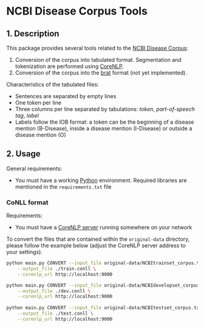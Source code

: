 # NCBI Disease Corpus Tools

## 1. Description

This package provides several tools related to the [NCBI Disease Corpus](https://www.ncbi.nlm.nih.gov/CBBresearch/Dogan/DISEASE/):
1. Conversion of the corpus into tabulated format. Segmentation and tokenization are performed using [CoreNLP](https://stanfordnlp.github.io/CoreNLP/).
2. Conversion of the corpus into the [brat](http://brat.nlplab.org/) format (not yet implemented).

Characteristics of the tabulated files:
* Sentences are separated by empty lines
* One token per line
* Three columns per line separated by tabulations: *token*, *part-of-speech tag*, *label*
* Labels follow the IOB format: a token can be the beginning of a disease mention (B-Disease), inside a disease mention (I-Disease) or outside a disease mention (O)

## 2. Usage

General requirements:
* You must have a working [Python](https://www.python.org/) environment. Required libraries are mentioned in the `requirements.txt` file

### CoNLL format

Requirements:
* You must have a [CoreNLP server](https://stanfordnlp.github.io/CoreNLP/corenlp-server.html) running somewhere on your network

To convert the files that are contained within the `original-data` directory, please follow the example below (adjust the CoreNLP server address to your settings).
```bash
python main.py CONVERT --input_file original-data/NCBItrainset_corpus.txt \
    --output_file ./train.conll \
    --corenlp_url http://localhost:9000

python main.py CONVERT --input_file original-data/NCBIdevelopset_corpus.txt \
    --output_file ./dev.conll \
    --corenlp_url http://localhost:9000
    
python main.py CONVERT --input_file original-data/NCBItestset_corpus.txt \
    --output_file ./test.conll \
    --corenlp_url http://localhost:9000
```